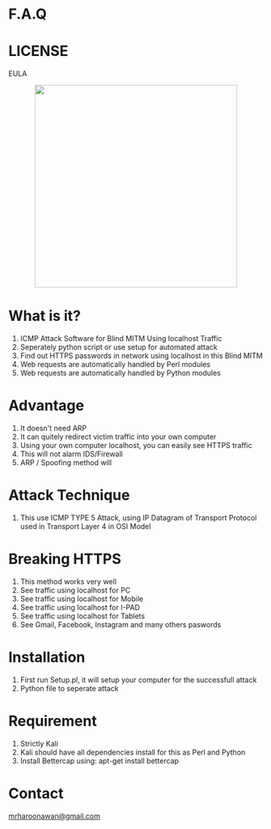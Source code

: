 # F.A.Q 

# LICENSE
EULA

<div align="center">
    <img src="" width="400px"</img> 
</div>


# What is it?
1. ICMP Attack Software for Blind MITM Using localhost Traffic
2. Seperately python script or use setup for automated attack
3. Find out HTTPS passwords in network using localhost in this Blind MITM
4. Web requests are automatically handled by Perl modules
5. Web requests are automatically handled by Python modules

# Advantage
1. It doesn't need ARP
2. It can quitely redirect victim traffic into your own computer
3. Using your own computer localhost, you can easily see HTTPS traffic
4. This will not alarm IDS/Firewall
5. ARP / Spoofing method will

# Attack Technique
1. This use ICMP TYPE 5 Attack, using IP Datagram of Transport Protocol used in Transport Layer 4 in OSI Model

# Breaking HTTPS
1. This method works very well
2. See traffic using localhost for PC
3. See traffic using localhost for Mobile
4. See traffic using localhost for I-PAD
5. See traffic using localhost for Tablets
6. See Gmail, Facebook, Instagram and many others paswords

# Installation
1. First run Setup.pl, it will setup your computer for the successfull attack 
2. Python file to seperate attack

# Requirement
1. Strictly Kali
2. Kali should have all dependencies install for this as Perl and Python
3. Install Bettercap using: apt-get install bettercap

# Contact
mrharoonawan@gmail.com
